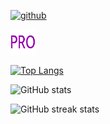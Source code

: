 [<img src='https://cdn.jsdelivr.net/npm/simple-icons@3.0.1/icons/github.svg' alt='github' height='40'>](https://github.com/eltonwcm00)  

<a href='https://github.com/pricing'><img src='https://raw.githubusercontent.com/acervenky/animated-github-badges/master/assets/pro.gif' width='40' height='40'></a> 

[![Top Langs](https://github-readme-stats.vercel.app/api/top-langs/?username=eltonwcm00)](https://github.com/anuraghazra/github-readme-stats)

![GitHub stats](https://github-readme-stats.vercel.app/api?username=eltonwcm00&show_icons=true)  

![GitHub streak stats](https://github-readme-streak-stats.herokuapp.com/?user=eltonwcm00)  
